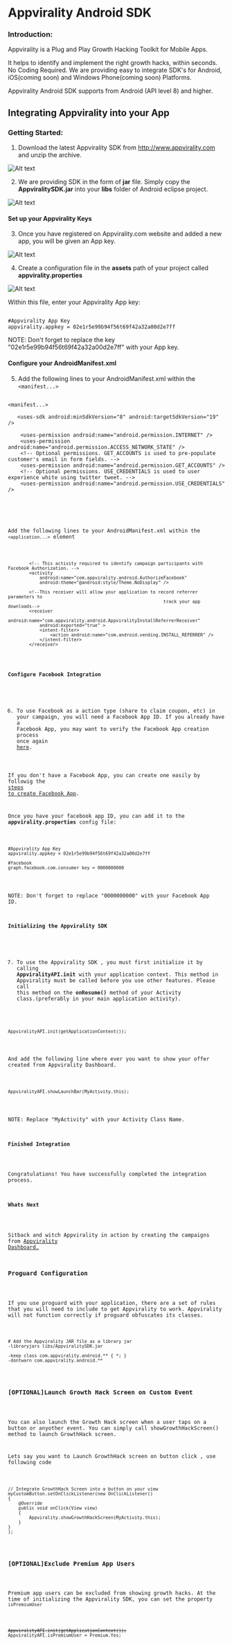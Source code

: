 Appvirality Android SDK
=======================

<H3>Introduction:</H3>
Appvirality is a Plug and Play Growth Hacking Toolkit for Mobile Apps.

It helps to identify and implement the right growth hacks, within seconds. No Coding Required. We are providing easy to integrate SDK's for Android, iOS(coming soon) and Windows Phone(coming soon) Platforms.

Appvirality Android SDK supports from Android (API level 8) and higher.

Integrating Appvirality into your App
-------------------------------------

<H3>Getting Started:</H3>

1) Download the latest Appvirality SDK from http://www.appvirality.com and unzip the archive.<br/>

![Alt text](images/download-SDK.jpg?raw=true "You can see this in Appvirality Dashboard")

2) We are providing SDK in the form of <b>jar</b> file. Simply copy the <b>AppviralitySDK.jar</b> into your <b>libs</b> folder of Android eclipse project.

![Alt text](images/Add-Appvirality-SDK-to-libs.jpg?raw=true)

<H4>Set up your Appvirality Keys</H4>

3) Once you have registered on Appvirality.com website and added a new app, you will be given an App key.

![Alt text](images/App-key-obtaining.jpg?raw=true)

4) Create a configuration file in the <b>assets</b> path of your project called <b>appvirality.properties</b>

![Alt text](images/setup-av-keys.jpg?raw=true)

   Within this file, enter your Appvirality App key:
   
<pre><code>
#Appvirality App Key
appvirality.appkey = 02e1r5e99b94f56t69f42a32a00d2e7ff
</code></pre>

NOTE: Don't forget to replace the key "02e1r5e99b94f56t69f42a32a00d2e7ff" with your App key.

<H4>Configure your AndroidManifest.xml</H4>

5) Add the following lines to your AndroidManifest.xml within the 
<code>&lt;manifest...&gt;</code>

<pre><code>
&lt;manifest...&gt;

   &lt;uses-sdk android:minSdkVersion="8" android:targetSdkVersion="19" /&gt;

    &lt;uses-permission android:name="android.permission.INTERNET" /&gt;
    &lt;uses-permission android:name="android.permission.ACCESS_NETWORK_STATE" /&gt;  
    &lt;!-- Optional permissions. GET_ACCOUNTS is used to pre-populate customer's email in form fields. --&gt;
    &lt;uses-permission android:name="android.permission.GET_ACCOUNTS" /&gt;
    &lt;!-- Optional permissions. USE_CREDENTIALS is used to user experience white using twitter tweet. --&gt;
    &lt;uses-permission android:name="android.permission.USE_CREDENTIALS" /&gt;
    
     <application.../&gt;

&lt;/manifest&gt;
</code></pre>
Add the following lines to your AndroidManifest.xml within the <code>&lt;application...&gt;</code> element

<pre><code>
        &lt;!-- This activity required to identify campaign participants with Facebook Authorization. --&gt;
        &lt;activity
            android:name="com.appvirality.android.AuthorizeFacebook"
            android:theme="@android:style/Theme.NoDisplay" /&gt;

        &lt;!--This receiver will allow your application to record referrer parameters to 
                                                           track your app downloads--&gt;
        &lt;receiver
            android:name="com.appvirality.android.AppviralityInstallReferrerReceiver"
            android:exported="true" &gt;
            &lt;intent-filter&gt;
                &lt;action android:name="com.android.vending.INSTALL_REFERRER" /&gt;
            &lt;/intent-filter&gt;
        &lt;/receiver&gt;
</code></pre>

<H4>Configure Facebook Integration</H4>

6) To use Facebook as a action type (share to claim coupon, etc) in your campaign, you will need a Facebook App ID.
If you already have a Facebook App, you may want to verify the Facebook App creation process once again <a href="https://github.com/appvirality/appvirality-sdk-android/wiki/Facebook-Integration-with-Appvirality">here</a>. 

If you don't have a Facebook App, you can create one easily by followig the <a href="https://github.com/appvirality/appvirality-sdk-android/wiki/Facebook-Integration-with-Appvirality">steps to create Facebook App</a>.

Once you have your facebook app ID, you can add it to the <b>appvirality.properties</b> config file:
<pre><code>
#Appvirality App Key
appvirality.appkey = 02e1r5e99b94f56t69f42a32a00d2e7ff

#facebook
graph.facebook.com.consumer_key = 0000000000
</code></pre>
NOTE: Don't forget to replace "0000000000" with your Facebook App ID.

<H4>Initializing the Appvirality SDK</H4>

7) To use the Appvirality SDK , you must first initialize it by calling <b>AppviralityAPI.init</b> with your application context. This method in Appvirality must be called before you use other features. Please call this method on the <b>onResume()</b> method of your Activity class.(preferably in your main application activity). 
<pre><code>
AppviralityAPI.init(getApplicationContext());
</code></pre>
And add the following line where ever you want to show your offer created from Appvirality Dashboard.
<pre><code>
AppviralityAPI.showLaunchBar(MyActivity.this);
</code></pre>

NOTE: Replace "MyActivity" with your Activity Class Name.

<H4>Finished Integration</H4>

Congratulations!
You have successfully completed the integration process. 

<H4>Whats Next</H4>

Sitback and witch Appvirality in action by creating the campaigns from <a href="http://appvirality.com/DashBoard">Appvirality Dashboard.</a>

<H3>Proguard Configuration</H3>

If you use proguard with your application, there are a set of rules that you will need to include to get Appvirality to work. Appvirality will not function correctly if proguard obfuscates its classes.

<pre><code>
# Add the Appvirality JAR file as a library jar
-libraryjars libs/AppviralitySDK.jar

-keep class com.appvirality.android.** { *; }
-dontwarn com.appvirality.android.**
</code></pre>

<H3>[OPTIONAL]Launch Growth Hack Screen on Custom Event</H3>

You can also launch the Growth Hack screen when a user taps on a button or anyother event. You can simply call showGrowthHackScreen() method to launch GrowthHack screen.

Lets say you want to Launch GrowthHack screen on button click , use following code

<pre><code>
// Integrate GrowthHack Screen into a button on your view       
myCustomButton.setOnClickListener(new OnClickListener()
{
    @Override
    public void onClick(View view)
    {
        Appvirality.showGrowthHackScreen(MyActivity.this);                
    }
}
);
</code></pre>

<H3>[OPTIONAL]Exclude Premium App Users</H3>

Premium app users can be excluded from showing growth hacks. At the time of initializing the Appvirality SDK, you can set the property <code>isPremiumUser</code>

<pre><code>
<s>AppviralityAPI.init(getApplicationContext());</s>
AppviralityAPI.isPremiumUser = Premium.Yes;
</code></pre>

